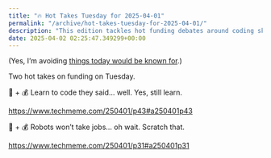 ```yaml
---
title: "🔥 Hot Takes Tuesday for 2025-04-01"
permalink: "/archive/hot-takes-tuesday-for-2025-04-01/"
description: "This edition tackles hot funding debates around coding skills and the evolving job market due to robots."
date: 2025-04-02 02:25:47.349299+00:00
---
```


<p>(Yes, I’m avoiding <a target="_blank" rel="noopener noreferrer nofollow" href="https://www.youtube.com/watch?v=y5ZoHvf63OM">things today would be known for</a>.)</p><p>Two hot takes on funding on Tuesday.</p><p>🤖 + 💰 Learn to code they said… well. Yes, still learn.</p><p><a target="_blank" rel="noopener noreferrer nofollow" href="https://www.techmeme.com/250401/p43#a250401p43">https://www.techmeme.com/250401/p43#a250401p43</a></p><p>🤖 + 💰 Robots won’t take jobs… oh wait. Scratch that.</p><p><a target="_blank" rel="noopener noreferrer nofollow" href="https://www.techmeme.com/250401/p31#a250401p31">https://www.techmeme.com/250401/p31#a250401p31</a></p>